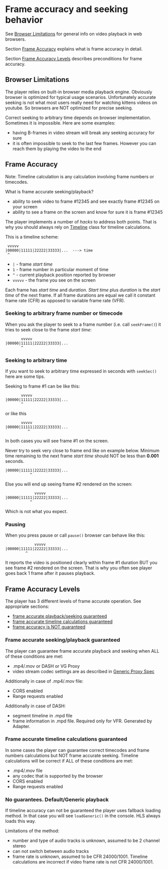 # Frame accuracy and seeking behavior

See [Browser Limitations](#FrameAccuracy_browser) for general info on video playback in web browsers.

Section [Frame Accuracy](#FrameAccuracy_explained) explains what is frame accuracy in detail.

Section [Frame Accuracy Levels](#FrameAccuracy_levels) describes preconditions for frame accuracy.

## <a id="FrameAccuracy_browser"></a> Browser Limitations

The player relies on built-in browser media playback engine.
Obviously browser is optimized for typical usage scenarios.
Unfortunately accurate seeking is not what most users really need for watching kittens videos on youtube.
So browsers are NOT optimized for precise seeking.

Correct seeking to arbitrary time depends on browser implementation.
Sometimes it is impossible. Here are some examples:

- having B-frames in video stream will break any seeking accuracy for sure
- it is often impossible to seek to the last few frames. However you can reach them by playing the video to the end


## <a id="FrameAccuracy_explained"></a> Frame Accuracy

Note: Timeline calculation is any calculation involving frame numbers or timecodes.

What is frame accurate seeking/playback?

- ability to seek video to frame #12345 and see exactly frame #12345 on your screen
- ability to see a frame on the screen and know for sure it is frame #12345

The player implements a number of _hacks_ to address both points.
That is why you should always rely on [Timeline](Player.md#Player_getTimeline) class for timeline calculations.

This is a timeline scheme:
```
 vvvvv
|00000|11111|22222|33333|...  ---> time
 ^
```
- `|` - frame *start time*
- `1` - frame number in particular moment of time
- `^` - current playback position reported by browser
- `vvvvv` - the frame you see on the screen

Each frame has *start time* and *duration*. *Start time* plus *duration* is the *start time* of the next frame.
If all frame durations are equal we call it constant frame rate (CFR) as opposed to variable frame rate (VFR).

### Seeking to arbitrary frame number or timecode

When you ask the player to seek to a frame number (i.e. call `seekFrame()`) it tries to seek close to the frame *start time*:
```
       vvvvv
|00000|11111|22222|33333|...
       ^
```

### Seeking to arbitrary time

If you want to seek to arbitrary time expressed in seconds with `seekSec()` here are some tips.


Seeking to frame #1 can be like this:
```
       vvvvv
|00000|11111|22222|33333|...
       ^
```
or like this
```
       vvvvv
|00000|11111|22222|33333|...
          ^
```
In both cases you will see frame #1 on the screen.

Never try to seek very close to frame end like on example below.
Minimum time remaining to the next frame *start time* should NOT be less than **0.001** seconds.
```
|00000|11111|22222|33333|...
           ^
```
Else you will end up seeing frame #2 rendered on the screen:
```
             vvvvv
|00000|11111|22222|33333|...
           ^
```
Which is not what you expect.

### Pausing

When you press pause or call `pause()` browser can behave like this:
```
             vvvvv
|00000|11111|22222|33333|...
         ^
```
It reports the video is positioned clearly within frame #1 duration BUT you see frame #2 rendered on the screen.
That is why you often see player goes back 1 frame after it pauses playback.


## <a id="FrameAccuracy_levels"></a> Frame Accuracy Levels

The player has 3 different levels of frame accurate operation. See appropriate sections:

- [frame accurate playback/seeking guaranteed](#FrameAccuracy_accurate)
- [frame accurate timeline calculations guaranteed](#FrameAccuracy_timeline)
- [frame accuracy is NOT guaranteed](#FrameAccuracy_generic)

### <a id="FrameAccuracy_accurate"></a> Frame accurate seeking/playback guaranteed

The player can guarantee frame accurate playback and seeking when ALL of these conditions are met:

- .mp4/.mov or DASH or VG Proxy
- video stream codec settings are as described in [Generic Proxy Spec](VGProxySpec.md#GenericProxy_Codec)

Additionally in case of .mp4/.mov file:

- CORS enabled
- Range requests enabled

Additionally in case of DASH:

- segment timeline in .mpd file
- frame information in .mpd file. Required only for VFR. Generated by Adapter.

### <a id="FrameAccuracy_timeline"></a> Frame accurate timeline calculations guaranteed

In some cases the player can guarantee correct timecodes and frame numbers calculations but NOT frame accurate seeking.
Timeline calculations will be correct if ALL of these conditions are met:

- .mp4/.mov file
- any codec that is supported by the browser
- CORS enabled
- Range requests enabled


### <a id="FrameAccuracy_generic"></a> No guarantees. Default/Generic playback

If timeline accuracy can not be guaranteed the player uses fallback loading method.
In that case you will see `loadGeneric()` in the console. HLS always loads this way.

Limitations of the method:

- number and type of audio tracks is unknown, assumed to be 2 channel stereo
- can not switch between audio tracks
- frame rate is unknown, assumed to be CFR 24000/1001. Timeline calculations are incorrect if video frame rate is not CFR 24000/1001.
